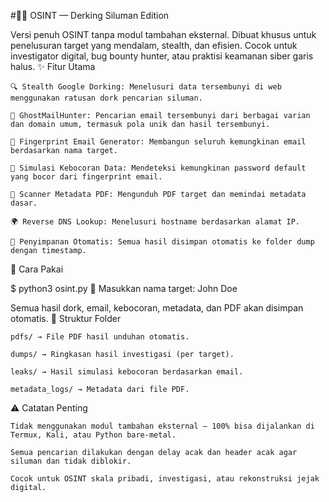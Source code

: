 #🕵️‍♂️ OSINT — Derking Siluman Edition

Versi penuh OSINT tanpa modul tambahan eksternal. Dibuat khusus untuk penelusuran target yang mendalam, stealth, dan efisien. Cocok untuk investigator digital, bug bounty hunter, atau praktisi keamanan siber garis halus.
✨ Fitur Utama

    🔍 Stealth Google Dorking: Menelusuri data tersembunyi di web menggunakan ratusan dork pencarian siluman.

    📧 GhostMailHunter: Pencarian email tersembunyi dari berbagai varian dan domain umum, termasuk pola unik dan hasil tersembunyi.

    🧠 Fingerprint Email Generator: Membangun seluruh kemungkinan email berdasarkan nama target.

    🛑 Simulasi Kebocoran Data: Mendeteksi kemungkinan password default yang bocor dari fingerprint email.

    📄 Scanner Metadata PDF: Mengunduh PDF target dan memindai metadata dasar.

    🌍 Reverse DNS Lookup: Menelusuri hostname berdasarkan alamat IP.

    🧾 Penyimpanan Otomatis: Semua hasil disimpan otomatis ke folder dump dengan timestamp.

🧪 Cara Pakai

$ python3 osint.py
🧠 Masukkan nama target: John Doe

Semua hasil dork, email, kebocoran, metadata, dan PDF akan disimpan otomatis.
📁 Struktur Folder

    pdfs/ → File PDF hasil unduhan otomatis.

    dumps/ → Ringkasan hasil investigasi (per target).

    leaks/ → Hasil simulasi kebocoran berdasarkan email.

    metadata_logs/ → Metadata dari file PDF.

⚠️ Catatan Penting

    Tidak menggunakan modul tambahan eksternal — 100% bisa dijalankan di Termux, Kali, atau Python bare-metal.

    Semua pencarian dilakukan dengan delay acak dan header acak agar siluman dan tidak diblokir.

    Cocok untuk OSINT skala pribadi, investigasi, atau rekonstruksi jejak digital.
